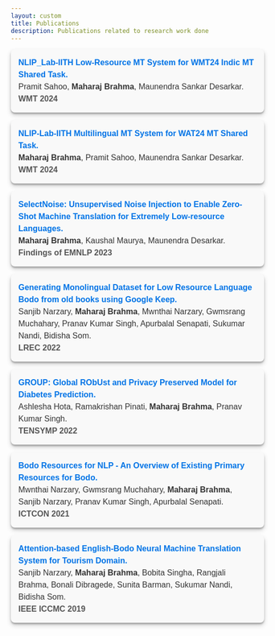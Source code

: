 ```yaml
---
layout: custom
title: Publications
description: Publications related to research work done
---
```


<div style="
    border-radius: 8px; 
    box-shadow: 0 5px 10px rgba(0,0,0,0.19), 0 3px 3px rgba(0,0,0,0.23);
    background: #f9f9f9;
    padding: 15px;
    max-width: 800px;
    font-family: Arial, sans-serif;
    margin-bottom: 15px;
">
    <p style="margin: 0; font-size: 16px; line-height: 1.5; color: #333;">
        <a href="https://aclanthology.org/2024.wmt-1.70/" 
           style="color: #0073e6; text-decoration: none; font-weight: bold;"
           onmouseover="this.style.textDecoration='underline'" 
           onmouseout="this.style.textDecoration='none'">
           NLIP_Lab-IITH Low-Resource MT System for WMT24 Indic MT Shared Task.
        </a>
        <br>
        <span>Pramit Sahoo, <span style="font-weight: bold;">Maharaj Brahma</span>, Maunendra Sankar Desarkar.</span>
        <br>
        <span style="font-weight: bold; color: #555;">WMT 2024</span>
    </p>
</div>


<div style="
    border-radius: 8px; 
    box-shadow: 0 5px 10px rgba(0,0,0,0.19), 0 3px 3px rgba(0,0,0,0.23);
    background: #f9f9f9;
    padding: 15px;
    max-width: 800px;
    font-family: Arial, sans-serif;
    margin-bottom: 15px;
">
    <p style="margin: 0; font-size: 16px; line-height: 1.5; color: #333;">
        <a href="https://aclanthology.org/2024.wmt-1.74/" 
           style="color: #0073e6; text-decoration: none; font-weight: bold;"
           onmouseover="this.style.textDecoration='underline'" 
           onmouseout="this.style.textDecoration='none'">
           NLIP-Lab-IITH Multilingual MT System for WAT24 MT Shared Task.
        </a>
        <br>
        <span><span style="font-weight: bold;">Maharaj Brahma</span>, Pramit Sahoo, Maunendra Sankar Desarkar.</span>
        <br>
        <span style="font-weight: bold; color: #555;">WMT 2024</span>
    </p>
</div>


<div style="
    border-radius: 8px; 
    box-shadow: 0 5px 10px rgba(0,0,0,0.19), 0 3px 3px rgba(0,0,0,0.23);
    background: #f9f9f9;
    padding: 15px;
    max-width: 800px;
    font-family: Arial, sans-serif;
    margin-bottom: 15px;
">
    <p style="margin: 0; font-size: 16px; line-height: 1.5; color: #333;">
        <a href="https://aclanthology.org/2023.findings-emnlp.109/" 
           style="color: #0073e6; text-decoration: none; font-weight: bold;"
           onmouseover="this.style.textDecoration='underline'" 
           onmouseout="this.style.textDecoration='none'">
           SelectNoise: Unsupervised Noise Injection to Enable Zero-Shot Machine Translation for Extremely Low-resource Languages.
        </a>
        <br>
        <span><span style="font-weight: bold;">Maharaj Brahma</span>, Kaushal Maurya, Maunendra Desarkar.</span>
        <br>
        <span style="font-weight: bold; color: #555;">Findings of EMNLP 2023</span>
    </p>
</div>


<div style="
    border-radius: 8px; 
    box-shadow: 0 5px 10px rgba(0,0,0,0.19), 0 3px 3px rgba(0,0,0,0.23);
    background: #f9f9f9;
    padding: 15px;
    max-width: 800px;
    font-family: Arial, sans-serif;
    margin-bottom: 15px;
">
    <p style="margin: 0; font-size: 16px; line-height: 1.5; color: #333;">
        <a href="http://www.lrec-conf.org/proceedings/lrec2022/pdf/2022.lrec-1.705.pdf" 
           style="color: #0073e6; text-decoration: none; font-weight: bold;"
           onmouseover="this.style.textDecoration='underline'" 
           onmouseout="this.style.textDecoration='none'">
           Generating Monolingual Dataset for Low Resource Language Bodo from old books using Google Keep.
        </a>
        <br>
        <span>Sanjib Narzary, <span style="font-weight: bold;">Maharaj Brahma</span>, Mwnthai Narzary, Gwmsrang Muchahary, Pranav Kumar Singh, Apurbalal Senapati, Sukumar Nandi, Bidisha Som.</span>
        <br>
        <span style="font-weight: bold; color: #555;">LREC 2022</span>
    </p>
</div>

<div style="
    border-radius: 8px; 
    box-shadow: 0 5px 10px rgba(0,0,0,0.19), 0 3px 3px rgba(0,0,0,0.23);
    background: #f9f9f9;
    padding: 15px;
    max-width: 800px;
    font-family: Arial, sans-serif;
    margin-bottom: 15px;
">
    <p style="margin: 0; font-size: 16px; line-height: 1.5; color: #333;">
        <a href="https://ieeexplore.ieee.org/document/9864370" 
           style="color: #0073e6; text-decoration: none; font-weight: bold;"
           onmouseover="this.style.textDecoration='underline'" 
           onmouseout="this.style.textDecoration='none'">
           GROUP: Global RObUst and Privacy Preserved Model for Diabetes Prediction.
        </a>
        <br>
        <span>Ashlesha Hota, Ramakrishan Pinati, <span style="font-weight: bold;">Maharaj Brahma</span>, Pranav Kumar Singh.</span>
        <br>
        <span style="font-weight: bold; color: #555;">TENSYMP 2022</span>
    </p>
</div>

<div style="
    border-radius: 8px; 
    box-shadow: 0 5px 10px rgba(0,0,0,0.19), 0 3px 3px rgba(0,0,0,0.23);
    background: #f9f9f9;
    padding: 15px;
    max-width: 800px;
    font-family: Arial, sans-serif;
    margin-bottom: 15px;
">
    <p style="margin: 0; font-size: 16px; line-height: 1.5; color: #333;">
        <a href="https://books.aijr.org/index.php/press/catalog/book/115/chapter/1126" 
           style="color: #0073e6; text-decoration: none; font-weight: bold;"
           onmouseover="this.style.textDecoration='underline'" 
           onmouseout="this.style.textDecoration='none'">
           Bodo Resources for NLP - An Overview of Existing Primary Resources for Bodo.
        </a>
        <br>
        <span>Mwnthai Narzary, Gwmsrang Muchahary, <span style="font-weight: bold;">Maharaj Brahma</span>, Sanjib Narzary, Pranav Kumar Singh, Apurbalal Senapati.</span>
        <br>
        <span style="font-weight: bold; color: #555;">ICTCON 2021</span>
    </p>
</div>

<div style="
    border-radius: 8px; 
    box-shadow: 0 5px 10px rgba(0,0,0,0.19), 0 3px 3px rgba(0,0,0,0.23);
    background: #f9f9f9;
    padding: 15px;
    max-width: 800px;
    font-family: Arial, sans-serif;
    margin-bottom: 15px;
">
    <p style="margin: 0; font-size: 16px; line-height: 1.5; color: #333;">
        <a href="https://ieeexplore.ieee.org/abstract/document/8819699/" 
           style="color: #0073e6; text-decoration: none; font-weight: bold;"
           onmouseover="this.style.textDecoration='underline'" 
           onmouseout="this.style.textDecoration='none'">
           Attention-based English-Bodo Neural Machine Translation System for Tourism Domain.
        </a>
        <br>
        <span>Sanjib Narzary, <span style="font-weight: bold;">Maharaj Brahma</span>, Bobita Singha, Rangjali Brahma, Bonali Dibragede, Sunita Barman, Sukumar Nandi, Bidisha Som.</span>
        <br>
        <span style="font-weight: bold; color: #555;">IEEE ICCMC 2019</span>
    </p>
</div>
